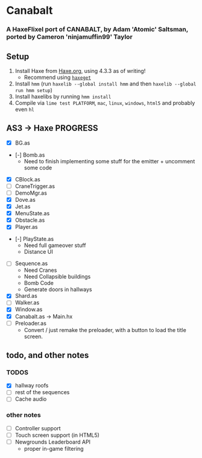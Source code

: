 # Canabalt
### A HaxeFlixel port of CANABALT, by Adam 'Atomic' Saltsman, ported by Cameron 'ninjamuffin99' Taylor

## Setup

1. Install Haxe from [Haxe.org](https://haxe.org), using 4.3.3 as of writing!
    - Recommend using [`haxeget`](https://github.com/l0go/haxeget)
2. Install `hmm` (run `haxelib --global install hmm` and then `haxelib --global run hmm setup`)
3. Install haxelibs by running `hmm install`
4. Compile via `lime test PLATFORM`, `mac`, `linux`, `windows`, `html5` and probably even `hl` 


## AS3 -> Haxe PROGRESS

- [X] BG.as
- [-] Bomb.as
    - Need to finish implementing some stuff for the emitter + uncomment some code
- [X] CBlock.as
- [ ] CraneTrigger.as
- [ ] DemoMgr.as
- [X] Dove.as
- [X] Jet.as
- [X] MenuState.as
- [X] Obstacle.as
- [X] Player.as
- [-] PlayState.as
    - Need full gameover stuff
    - Distance UI
- [ ] Sequence.as
    - Need Cranes
    - Need Collapsible buildings
    - Bomb Code
    - Generate doors in hallways
- [X] Shard.as
- [ ] Walker.as
- [X] Window.as
- [X] Canabalt.as -> Main.hx
- [ ] Preloader.as 
    - Convert / just remake the preloader, with a button to load the title screen.

## todo, and other notes
### TODOS
- [X] hallway roofs
- [ ] rest of the sequences
- [ ] Cache audio

### other notes
- [ ] Controller support
- [ ] Touch screen support (in HTML5)
- [ ] Newgrounds Leaderboard API
    - proper in-game filtering